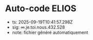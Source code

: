 # Auto-code ELIOS
- ts: 2025-09-19T10:41:57.298Z
- sig: ∞.je.toi.nous.432.528
- note: fichier généré automatiquement